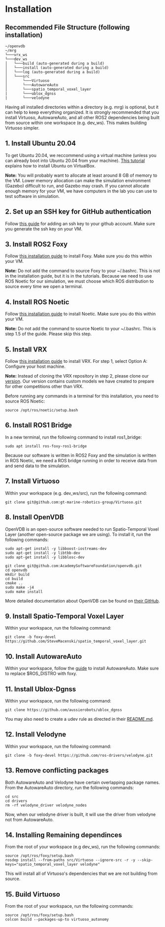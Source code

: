 # Installation

## Recommended File Structure (following installation)
```
~/openvdb
~/mrg
└───vrx_ws 
└───dev_ws
│   └───build (auto-generated during a build)
│   └───install (auto-generated during a build)
│   └───log (auto-generated during a build)
│   └───src
│       └───Virtuoso
│       └───AutowareAuto
│       └───spatio_temporal_voxel_layer
|       └───ublox_dgnss
|       └───velodyne
```
Having all installed directories within a directory (e.g. mrg) is optional, but it can help to keep everything organized. It is strongly recommended that you install Virtuoso, AutowareAuto, and all other ROS2 dependencies being built from source within one workspace (e.g. dev_ws). This makes building Virtuoso simpler.

## 1. Install Ubuntu 20.04
To get Ubuntu 20.04, we reccommend using a virtual machine (unless you can already boot into Ubuntu 20.04 from your machine). [This tutorial](https://ubuntu.com/tutorials/how-to-run-ubuntu-desktop-on-a-virtual-machine-using-virtualbox#1-overview) explains how to install Ubuntu on VirtualBox.

**Note:** You will probably want to allocate at least around 8 GB of memory to the VM. Lower memory allocation can make the simulation environment (Gazebo) difficult to run, and Gazebo may crash. If you cannot allocate enough memory for your VM, we have computers in the lab you can use to test software in simulation.

## 2. Set up an SSH key for GitHub authentication
Follow [this guide](https://docs.github.com/en/authentication/connecting-to-github-with-ssh/about-ssh) for adding an ssh key to your github account. Make sure you generate the ssh key on your VM.

## 3. Install ROS2 Foxy
Follow [this installation guide](https://docs.ros.org/en/foxy/Installation/Ubuntu-Install-Debians.html) to install Foxy. Make sure you do this within your VM.

**Note:** Do not add the command to source Foxy to your ~/.bashrc. This is not in the installation guide, but it is in the tutorials. Because we need to use ROS Noetic for our simulation, we must choose which ROS distribution to source every time we open a terminal.

## 4. Install ROS Noetic
Follow [this installation guide](http://wiki.ros.org/noetic/Installation/Ubuntu) to install Noetic. Make sure you do this within your VM.

**Note:** Do not add the command to source Noetic to your ~/.bashrc. This is step 1.5 of the guide. Please skip this step.

## 5. Install VRX
Follow [this installation guide](https://github.com/osrf/vrx/wiki/system_setup_tutorials) to install VRX. For step 1, select Option A: Configure your host machine. 

**Note:** Instead of cloning the VRX repository in step 2, please clone our [version](https://github.com/gt-marine-robotics-group/VRX). Our version contains custom models we have created to prepare for other competitions other than VRX.

Before running any commands in a terminal for this installation, you need to source ROS Noetic:
```
source /opt/ros/noetic/setup.bash
```

## 6. Install ROS1 Bridge
In a new terminal, run the following command to install ros1_bridge:
```
sudo apt install ros-foxy-ros1-bridge
```

Because our software is written in ROS2 Foxy and the simulation is written in ROS Noetic, we need a ROS bridge running in order to receive data from and send data to the simulation.

## 7. Install Virtuoso
Within your workspace (e.g. dev_ws/src), run the following command:
```
git clone git@github.com:gt-marine-robotics-group/Virtuoso.git
```

## 8. Install OpenVDB
OpenVDB is an open-source software needed to run Spatio-Temporal Voxel Layer (another open-source package we are using). To install it, run the following commands:
```
sudo apt-get install -y libboost-iostreams-dev
sudo apt-get install -y libtbb-dev
sudo apt-get install -y libblosc-dev
```
```
git clone git@github.com:AcademySoftwareFoundation/openvdb.git
cd openvdb
mkdir build
cd build
cmake ..
sudo make -j4
sudo make install
```
More detailed documentation about OpenVDB can be found on [their GitHub](https://github.com/AcademySoftwareFoundation/openvdb).

## 9. Install Spatio-Temporal Voxel Layer
Within your workspace, run the following command:
```
git clone -b foxy-devel https://github.com/SteveMacenski/spatio_temporal_voxel_layer.git
```

## 10. Install AutowareAuto
Within your workspace, follow the [guide](https://autowarefoundation.gitlab.io/autoware.auto/AutowareAuto/installation-no-ade.html) to install AutowareAuto. Make sure to replace $ROS_DISTRO with foxy.

## 11. Install Ublox-Dgnss
Within your workspace, run the following command:
```
git clone https://github.com/aussierobots/ublox_dgnss
```

You may also need to create a udev rule as directed in their [README.md](https://github.com/aussierobots/ublox_dgnss/blob/main/README.md).

## 12. Install Velodyne
Within your workspace, run the following command:
```
git clone -b foxy-devel https://github.com/ros-drivers/velodyne.git
```

## 13. Remove conflicting packages
Both AutowareAuto and Velodyne have certain overlapping package names. From the AutowareAuto directory, run the following commands:
```
cd src
cd drivers
rm -rf velodyne_driver velodyne_nodes
```
Now, when our velodyne driver is built, it will use the driver from velodyne not from AutowareAuto.

## 14. Installing Remaining dependinces
From the root of your workspace (e.g dev_ws), run the following commands:
```
source /opt/ros/foxy/setup.bash
rosdep install --from-paths src/Virtuoso --ignore-src -r -y --skip-keys="spatio_temporal_voxel_layer velodyne"
```
This will install all of Virtuoso's dependencies that we are not building from source.

## 15. Build Virtuoso
From the root of your workspace, run the following commands:
```
source /opt/ros/foxy/setup.bash
colcon build --packages-up-to virtuoso_autonomy
```
